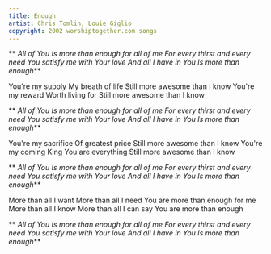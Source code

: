 ```yaml
---
title: Enough
artist: Chris Tomlin, Louie Giglio
copyright: 2002 worshiptogether.com songs
---
```

 ** *All of You
  Is more than enough for all of me
  For every thirst and every need
  You satisfy me with Your love
  And all I have in You
  Is more than enough***

You're my supply
My breath of life
Still more awesome than I know
You're my reward
Worth living for
Still more awesome than I know

 ** *All of You
  Is more than enough for all of me
  For every thirst and every need
  You satisfy me with Your love
  And all I have in You
  Is more than enough***

You're my sacrifice
Of greatest price
Still more awesome than I know
You're my coming King
You are everything
Still more awesome than I know

 ** *All of You
  Is more than enough for all of me
  For every thirst and every need
  You satisfy me with Your love
  And all I have in You
  Is more than enough***

More than all I want
More than all I need
You are more than enough for me
More than all I know
More than all I can say
You are more than enough

 ** *All of You
  Is more than enough for all of me
  For every thirst and every need
  You satisfy me with Your love
  And all I have in You
  Is more than enough***